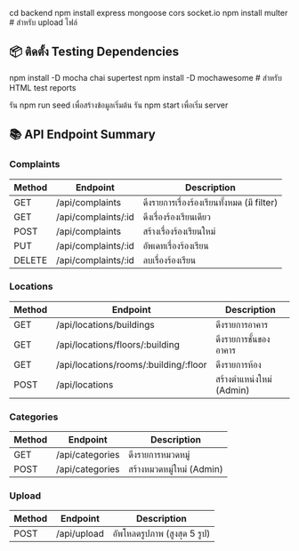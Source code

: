 cd backend
npm install express mongoose cors socket.io
npm install multer  # สำหรับ upload ไฟล์
## 📦 ติดตั้ง Testing Dependencies
npm install -D mocha chai supertest
npm install -D mochawesome  # สำหรับ HTML test reports

รัน npm run seed เพื่อสร้างข้อมูลเริ่มต้น
รัน npm start เพื่อเริ่ม server

## 📚 API Endpoint Summary

### Complaints
| Method | Endpoint | Description |
|--------|----------|-------------|
| GET | /api/complaints | ดึงรายการเรื่องร้องเรียนทั้งหมด (มี filter) |
| GET | /api/complaints/:id | ดึงเรื่องร้องเรียนเดียว |
| POST | /api/complaints | สร้างเรื่องร้องเรียนใหม่ |
| PUT | /api/complaints/:id | อัพเดทเรื่องร้องเรียน |
| DELETE | /api/complaints/:id | ลบเรื่องร้องเรียน |

### Locations
| Method | Endpoint | Description |
|--------|----------|-------------|
| GET | /api/locations/buildings | ดึงรายการอาคาร |
| GET | /api/locations/floors/:building | ดึงรายการชั้นของอาคาร |
| GET | /api/locations/rooms/:building/:floor | ดึงรายการห้อง |
| POST | /api/locations | สร้างตำแหน่งใหม่ (Admin) |

### Categories
| Method | Endpoint | Description |
|--------|----------|-------------|
| GET | /api/categories | ดึงรายการหมวดหมู่ |
| POST | /api/categories | สร้างหมวดหมู่ใหม่ (Admin) |

### Upload
| Method | Endpoint | Description |
|--------|----------|-------------|
| POST | /api/upload | อัพโหลดรูปภาพ (สูงสุด 5 รูป) |